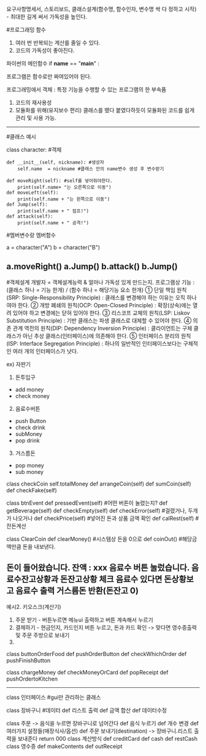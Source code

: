 요구사항명세서, 스토리보드, 클래스설계(함수명, 함수인자, 변수명 싹 다 정하고 시작) - 최대한 길게 써서 가독성을 높인다.

#프로그래밍 함수

1. 여러 번 반복되는 계산를 줄일 수 있다.
2. 코드의 가독성이 좋아진다.

파이썬의 메인함수
if __name__ == "__main__" :

프로그램은 함수로만 짜여있어야 된다.

프로그래밍에서 객체 : 특정 기능을 수행할 수 있는 프로그램의 한 부속품
1. 코드의 재사용성
2. 모듈화를 위해(유지보수 편리)
클래스를 뗐다 붙였다하듯이 모듈화된 코드를 쉽게 관리 및 사용 가능.
-------------------------------------------------------------------------
#클래스 예시 

class character: #객체

    def __init__(self, nickname): #생성자
        self.name  = nickname #클래스 안의 name변수 생성 후 변수받기

    def moveRight(self): #self를 넣어줘야한다.
        print(self.name+ "는 오른쪽으로 이동")
    def moveLeft(self):
        print(self.name + "는 왼쪽으로 이동")
    def Jump(self):
        print(self.name + " 점프!")
    def attack(self):
        print(self.name + " 공격!")

#멤버변수랑 멤버함수

a = character("A")
b = character("B")

a.moveRight()
a.Jump()
b.attack()
b.Jump()
-----------------------------------------------------------
#객체설계
개발자 = 객체설계능력 & 얼마나 가독성 있게 만드는지.
프로그램상 기능 : (클래스 하나 = 기능 한개) / (함수 하나 = 해당기능 요소 한개)
① 단일 책임 원칙(SRP: Single-Responsibility Principle) : 클래스를 변경해야 하는 이유는 오직 하나여야 한다.
② 개방 폐쇄의 원칙(OCP: Open-Closed Principle) : 확장(상속)에는 열려 있어야 하고 변경에는 닫혀 있어야 한다.
③ 리스코프 교체의 원칙(LSP: Liskov Substitution Principle) : 기반 클래스는 파생 클래스로 대체할 수 있어야 한다.
④ 의존 관계 역전의 원칙(DIP: Dependency Inversion Principle) : 클라이언트는 구체 클래스가 아닌 추상 클래스(인터페이스)에 의존해야 한다.
⑤ 인터페이스 분리의 원칙(ISP: Interface Segregation Principle) : 하나의 일반적인 인터페이스보다는 구체적인 여러 개의 인터페이스가 낫다.

ex) 자판기
1. 돈투입구
- add money
- check money

2. 음료수버튼
- push Button
- check drink
- subMoney
- pop drink

3. 거스름돈
- pop money
- sub money

class checkCoin
    self.totalMoney
    def arrangeCoin(self)
    def sumCoin(self)
    def checkFake(self)

class btnEvent
    def pressedEvent(self) #어떤 버튼이 눌렸는지?
    def getBeverage(self)
    def checkEmpty(self)
    def checkError(self) #걸렸거나, 두개가 나오거나
    def checkPrice(self) #넣어진 돈과 상품 금액 확인
    def calRest(self) #잔돈계산

class ClearCoin
    def clearMoney() #시스템상 돈을 0으로
    def coinOut() #해당금액만큼 돈을 내보낸다.

돈이 들어왔습니다.
잔액 : xxx
음료수 버튼 눌렀습니다.
음료수잔고상황과 돈잔고상황 체크
음료수 있다면 돈상황보고 음료수 출력
거스름돈 반환(돈잔고 0)
---------------------------------------------------------------
예시2. 키오스크(계산기)


1. 주문 받기 - 버튼누르면 메뉴ui 출력하고 버튼 계속해서 누르기
2. 결제하기 - 현금인지, 카드인지 버튼 누르고, 돈과 카드 확인 -> 맞다면 영수증출력 및 주문 주방으로 보내기
3.  

class buttonOrderFood
    def pushOrderButton
    def checkWhichOrder
    def pushFinishButton

class chargeMoney
    def checkMoneyOrCard
    def popReceipt
    def pushOrdertoKitchen

---------------------------------------------------------------
class 인터페이스 #gui만 관리하는 클래스

class 장바구니 #데이터
    def 리스트 출력
    def 금액 합산
    def 데이터수정

class 주문  -> 음식을 누르면 장바구니로 넘어간다
    def 음식 누르기
    def 개수 변경
    def 여러가지 설정들(매장식사/옵션)
    def 주문 보내기(destination) -> 장바구니.리스트 출력을 보내준다 
        return 000
class 계산방식
    def creditCard
    def cash
    def restCash
class 영수증
    def makeContents
    def outReceipt